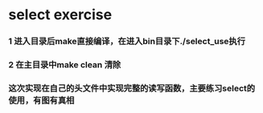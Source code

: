
# select exercise

### 1 进入目录后make直接编译，在进入bin目录下./select_use执行

### 2 在主目录中make clean  清除



### 这次实现在自己的头文件中实现完整的读写函数，主要练习select的使用，有图有真相
